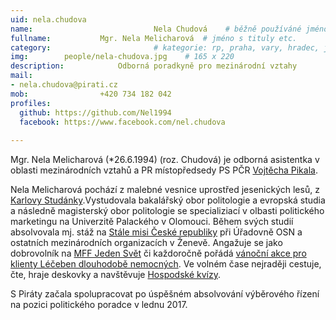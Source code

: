 ```yaml
---
uid: nela.chudova
name:                           Nela Chudová  	# běžně používáné jméno
fullname: 			Mgr. Nela Melicharová  # jméno s tituly etc.
category:                       # kategorie: rp, praha, vary, hradec, jmk, senat,
img: 		people/nela-chudova.jpg    # 165 x 220
description: 			Odborná poradkyně pro mezinárodní vztahy             	        			# kratký popis, max 160 znaků
mail:
- nela.chudova@pirati.cz
mob: 				+420 734 182 042
profiles:
  github: https://github.com/Nel1994
  facebook: https://www.facebook.com/nel.chudova
 
---
```


Mgr. Nela Melicharová (*26.6.1994) (roz. Chudová) je odborná asistentka v oblasti mezinárodních vztahů a PR místopředsedy PS PČR [Vojtěcha Pikala](/lide/vojtech-pikal/). 

Nela Melicharová pochází z malebné vesnice uprostřed jesenických lesů, z [Karlovy Studánky](http://www.horskelazne.cz/).Vystudovala bakalářský obor politologie a evropská studia a následně magisterský obor politologie se specializiací v olbasti politického marketingu na Univerzitě Palackého v Olomouci. Během svých studií absolvovala mj. stáž na [Stále misi České republiky](https://www.mzv.cz/geneva) při Úřadovně OSN a ostatních mezinárodních organizacích v Ženevě. Angažuje se jako dobrovolník na [MFF Jeden Svět](https://jedensvet.cz/2018/) či každoročně pořádá [vánoční akce pro klienty Léčeben dlouhodobě nemocných](http://vanocevsem.cz/nas-tym/). Ve volném čase nejraději cestuje, čte, hraje deskovky a navštěvuje [Hospodské kvízy](http://www.hospodskykviz.cz/#jakfunguje). 

S Piráty začala spolupracovat po úspěšném absolvování výběrového řízení na pozici politického poradce v lednu 2017.
